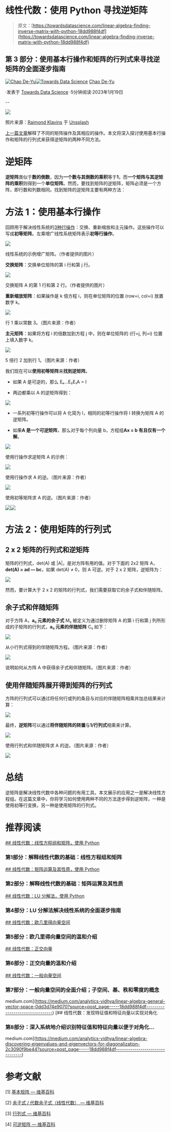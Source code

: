 # 线性代数：使用 Python 寻找逆矩阵

> 原文：[https://towardsdatascience.com/linear-algebra-finding-inverse-matrix-with-python-18dd988f4df](https://towardsdatascience.com/linear-algebra-finding-inverse-matrix-with-python-18dd988f4df)

## 第 3 部分：使用基本行操作和矩阵的行列式来寻找逆矩阵的全面逐步指南

[](https://chaodeyu.medium.com/?source=post_page-----18dd988f4df--------------------------------)[![Chao De-Yu](../Images/8d6805b4797dcc71fa722bbb3d06a91b.png)](https://chaodeyu.medium.com/?source=post_page-----18dd988f4df--------------------------------)[](https://towardsdatascience.com/?source=post_page-----18dd988f4df--------------------------------)[![Towards Data Science](../Images/a6ff2676ffcc0c7aad8aaf1d79379785.png)](https://towardsdatascience.com/?source=post_page-----18dd988f4df--------------------------------) [Chao De-Yu](https://chaodeyu.medium.com/?source=post_page-----18dd988f4df--------------------------------)

·发表于 [Towards Data Science](https://towardsdatascience.com/?source=post_page-----18dd988f4df--------------------------------) ·5分钟阅读·2023年1月19日

--

![](../Images/bdc89b0ab6a2f627646ef764c26d4202.png)

照片来源：[Raimond Klavins](https://unsplash.com/@raimondklavins) 于 [Unsplash](https://unsplash.com)

[上一篇文章](https://medium.com/towards-data-science/linear-algebra-matrix-operations-and-their-properties-with-python-a0885a159be1)解释了不同的矩阵操作及其相应的操作。本文将深入探讨使用基本行操作和矩阵的行列式来获得逆矩阵的两种不同方法。

# 逆矩阵

**逆矩阵**类似于**数的倒数**，因为**一个数与其倒数的乘积**等于**1**，而**一个矩阵与其逆矩阵的乘积**则得到一个**单位矩阵**。然而，要找到矩阵的逆矩阵，矩阵必须是一个方阵，即行数和列数相同。找到矩阵的逆矩阵主要有两种方法：

# 方法 1：使用基本行操作

回顾用于解决线性系统的[3种行操作](https://medium.com/towards-data-science/linear-algebra-systems-of-linear-equations-and-matrices-with-python-d3e0fcb29e85)：交换、重新缩放和主元操作。这些操作可以写成**初等矩阵**。左乘增广线性系统矩阵表示**初等行操作**。

![](../Images/852f10e25bbac657846c521883efaece.png)

线性系统的示例增广矩阵。（作者提供的图片）

**交换矩阵**：交换单位矩阵的第 i 行和第 j 行。

![](../Images/2b4d4deff9a3fe9a7c5dcc7b70f12737.png)

交换矩阵 A 的第 1 行和第 2 行。（作者提供的图片）

**重新缩放矩阵**：如果操作是 k 倍方程 i，则在单位矩阵的位置 (row=i, col=i) 放置数字 k。

![](../Images/739ff5bf9f22914006398fbbd10f22fd.png)

行 1 乘以常数 3。（图片来源：作者）

**主元矩阵**：如果将方程 i 的倍数加到方程 j 中，则在单位矩阵的 (行=j, 列=i) 位置上填入数字 k。

![](../Images/081dd7b28a9212bc0ed6b0fca413ded9.png)

5 倍行 2 加到行 1。（图片来源：作者）

我们现在可以**使用初等矩阵**来**找到逆矩阵**。

+   如果 A 是可逆的，那么 Eₖ…E₂E₁A = I

+   两边都乘以 A 的逆矩阵得到：

![](../Images/88cb37392527a16522bc8044b11b4dce.png)

+   一系列初等行操作可以将 A 化简为 I，相同的初等行操作将 I 转换为矩阵 A 的逆矩阵。

+   如果**A 是一个可逆矩阵**，那么对于每个列向量 b，方程组**Ax = b 有且仅有一个解**。

![](../Images/cfb9e2d438403ac52f5ee3d98addee6f.png)

使用行操作求逆矩阵 A 的示例：

![](../Images/5bbcfaca4fa007075fc860bd5d7ab984.png)

使用行操作求 A 的逆。（图片来源：作者）

![](../Images/7f58d963211fdf8890da4639d439f301.png)

使用初等矩阵求 A 的逆。（图片来源：作者）

![](../Images/1bdfa16b077c07b8dc09a942071b36cb.png)![](../Images/0d3aa143f15c9e8adf53dbca477e7734.png)

# 方法 2：使用矩阵的行列式

## 2 x 2 矩阵的行列式和逆矩阵

矩阵的行列式，det(A) 或 |A|，是对方阵有用的值。对于下面的 2x2 矩阵 A，**det(A) = ad — bc**，如果 det(A) ≠ 0，则 A 可逆。对于 2 x 2 矩阵，逆矩阵为：

![](../Images/1c6589ccbcb327443dffe2c8a5ddd45e.png)

然而，要计算大于 2 x 2 的矩阵的行列式，我们需要获取它的余子式和伴随矩阵。

## 余子式和伴随矩阵

对于方阵 A，**aᵢⱼ 元素的余子式** Mᵢⱼ 被定义为通过删除矩阵 A 的第 i 行和第 j 列所形成的子矩阵的行列式，**aᵢⱼ 元素的伴随矩阵** Cᵢⱼ 如下：

![](../Images/4df85a73fae6b58047ba61350b290d1f.png)

从小行列式得到的伴随矩阵方程。（图片来源：作者）

![](../Images/61d2593f03378a916ca636da3108bf60.png)

说明如何从方阵 A 中获得余子式和伴随矩阵。（图片来源：作者）

## 使用伴随矩阵展开得到矩阵的行列式

方阵的行列式可以通过将任何行或列的条目与对应的伴随矩阵相乘并加总结果来计算：

![](../Images/5a8e9a37b3897dbeb9dc79809df8f32c.png)

最终，**逆矩阵**可以通过**将伴随矩阵的转置**与**1/行列式**相乘来计算。

![](../Images/c62573f7726a224a54b739bd2fb7c3d2.png)

使用行列式和伴随矩阵求 A 的逆。（图片来源：作者）

![](../Images/43cbe291e092ec3a5eec44bd84f922e7.png)

# 总结

逆矩阵是解决线性代数中各种问题的有用工具。本文展示的应用之一是解决线性方程组。在这篇文章中，你将学习如何使用两种不同的方法逐步得到逆矩阵，一种是使用初等行变换，另一种是使用矩阵的行列式。

# 推荐阅读

[## 线性代数：线性方程组和矩阵，使用 Python](/linear-algebra-systems-of-linear-equations-and-matrices-with-python-d3e0fcb29e85?source=post_page-----18dd988f4df--------------------------------)

### 第1部分：解释线性代数的基础：线性方程组和矩阵

[## 线性代数：矩阵运算及其性质，使用 Python](/linear-algebra-matrix-operations-and-their-properties-with-python-a0885a159be1?source=post_page-----18dd988f4df--------------------------------)

### 第2部分：解释线性代数的基础：矩阵运算及其性质

[## 线性代数：LU 分解法，使用 Python](/linear-algebra-lu-decomposition-with-python-5a7b3fd87f96?source=post_page-----18dd988f4df--------------------------------)

### 第4部分：LU 分解法解决线性系统的全面逐步指南

[## 线性代数：欧几里得向量空间](/linear-algebra-euclidean-vector-space-9f88f69cf240?source=post_page-----18dd988f4df--------------------------------)

### 第5部分：欧几里得向量空间的温和介绍

[## 线性代数：正交向量](/linear-algebra-orthogonal-vectors-aaf26de8146a?source=post_page-----18dd988f4df--------------------------------)

### 第6部分：正交向量的温和介绍

[## 线性代数：一般向量空间](https://medium.com/analytics-vidhya/linear-algebra-general-vector-space-0dd3d74e9070?source=post_page-----18dd988f4df--------------------------------)

### 第7部分：一般向量空间的全面介绍；子空间、基、秩和零度的概念

medium.com](https://medium.com/analytics-vidhya/linear-algebra-general-vector-space-0dd3d74e9070?source=post_page-----18dd988f4df--------------------------------) [](https://medium.com/analytics-vidhya/linear-algebra-discovering-eigenvalues-and-eigenvectors-for-diagonalization-2c3090f9be44?source=post_page-----18dd988f4df--------------------------------) [## 线性代数：发现特征值和特征向量以实现对角化

### 第8部分：深入系统地介绍识别特征值和特征向量以便于对角化…

medium.com](https://medium.com/analytics-vidhya/linear-algebra-discovering-eigenvalues-and-eigenvectors-for-diagonalization-2c3090f9be44?source=post_page-----18dd988f4df--------------------------------)

# 参考文献

[1] [基本矩阵 — 维基百科](https://en.wikipedia.org/wiki/Elementary_matrix)

[2] [余子式 / 代数余子式（线性代数） — 维基百科](https://en.wikipedia.org/wiki/Minor_(linear_algebra))

[3] [行列式 — 维基百科](https://en.wikipedia.org/wiki/Determinant)

[4] [可逆矩阵 — 维基百科](https://en.wikipedia.org/wiki/Invertible_matrix)
